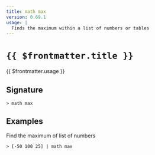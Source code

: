```yaml
---
title: math max
version: 0.69.1
usage: |
  Finds the maximum within a list of numbers or tables
---
```


# <code>{{ $frontmatter.title }}</code>

<div style='white-space: pre-wrap;'>{{ $frontmatter.usage }}</div>

## Signature

```> math max ```

## Examples

Find the maximum of list of numbers
```shell
> [-50 100 25] | math max
```
